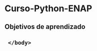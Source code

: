 # Curso-Python-ENAP
<html>
    <head>
        <meta charset="UTF-8">
         </head>
  	 <body>
        	<h2>Objetivos de aprendizado<h2>
		
  	 </body>
</html>

